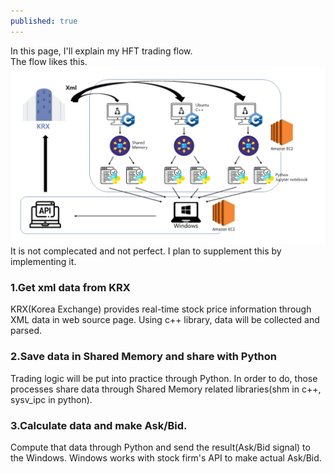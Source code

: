 ```yaml
---
published: true
---
```

In this page, I'll explain my HFT trading flow.  
The flow likes this.
![flow](/assets/img/flow.png)
It is not complecated and not perfect. I plan to supplement this by implementing it.

### 1.Get xml data from KRX  
KRX(Korea Exchange) provides real-time stock price information through XML data in web source page. Using c++ library, data will be collected and parsed.

### 2.Save data in Shared Memory and share with Python
Trading logic will be put into practice through Python. In order to do, those processes share data through Shared Memory related libraries(shm in c++, sysv_ipc in python). 

### 3.Calculate data and make Ask/Bid.
Compute that data through Python and send the result(Ask/Bid signal) to the Windows. Windows works with stock firm's API to make actual Ask/Bid.


